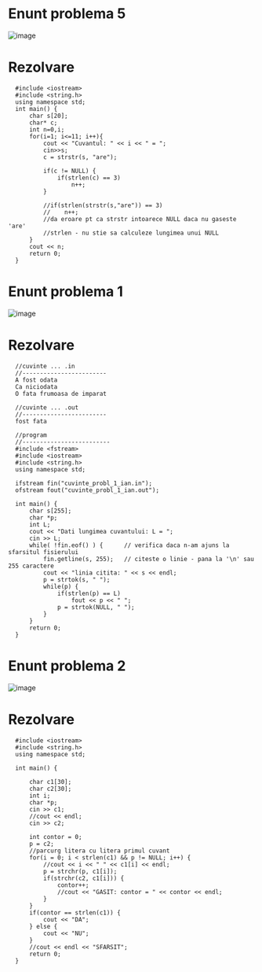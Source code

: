 # Enunt problema 5
![image](https://github.com/user-attachments/assets/7c2cd0ba-d7eb-47a2-bd28-18b10178ad66)

# Rezolvare

      #include <iostream>
      #include <string.h>
      using namespace std;
      int main() {
          char s[20];
          char* c;
          int n=0,i;
          for(i=1; i<=11; i++){
              cout << "Cuvantul: " << i << " = ";
              cin>>s;
              c = strstr(s, "are");
      
              if(c != NULL) {
                  if(strlen(c) == 3)
                      n++;
              }
      
              //if(strlen(strstr(s,"are")) == 3)
              //    n++;
              //da eroare pt ca strstr intoarece NULL daca nu gaseste 'are'
              //strlen - nu stie sa calculeze lungimea unui NULL
          }
          cout << n;
          return 0;
      }

# Enunt problema 1

![image](https://github.com/user-attachments/assets/0259b57d-6f5d-4614-9a07-8e8d1838fad9)

# Rezolvare

      //cuvinte ... .in
      //------------------------
      A fost odata
      Ca niciodata
      O fata frumoasa de imparat

      //cuvinte ... .out
      //------------------------
      fost fata

      //program
      //-------------------------
      #include <fstream>
      #include <iostream>
      #include <string.h>
      using namespace std;
      
      ifstream fin("cuvinte_probl_1_ian.in");
      ofstream fout("cuvinte_probl_1_ian.out");
      
      int main() {
          char s[255];
          char *p;
          int L;
          cout << "Dati lungimea cuvantului: L = ";
          cin >> L;
          while( !fin.eof() ) {      // verifica daca n-am ajuns la sfarsitul fisierului
              fin.getline(s, 255);   // citeste o linie - pana la '\n' sau 255 caractere
              cout << "linia citita: " << s << endl;
              p = strtok(s, " ");
              while(p) {
                  if(strlen(p) == L)
                      fout << p << " ";
                  p = strtok(NULL, " ");
              }
          }
          return 0;
      }


# Enunt problema 2

![image](https://github.com/user-attachments/assets/4f0a1752-a28e-432c-a388-9def4e31fda6)


# Rezolvare

      #include <iostream>
      #include <string.h>
      using namespace std;
      
      int main() {
      
          char c1[30];
          char c2[30];
          int i;
          char *p;
          cin >> c1;
          //cout << endl;
          cin >> c2;
      
          int contor = 0;
          p = c2;
          //parcurg litera cu litera primul cuvant
          for(i = 0; i < strlen(c1) && p != NULL; i++) {
              //cout << i << " " << c1[i] << endl;
              p = strchr(p, c1[i]);
              if(strchr(c2, c1[i])) {
                  contor++;
                  //cout << "GASIT: contor = " << contor << endl;
              }
          }
          if(contor == strlen(c1)) {
              cout << "DA";
          } else {
              cout << "NU";
          }
          //cout << endl << "SFARSIT";
          return 0;
      }
